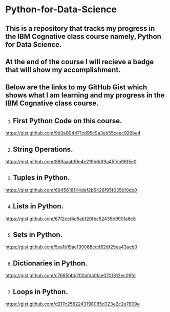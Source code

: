 # Python-for-Data-Science

## This is a repository that tracks my progress in the IBM Cognative class course namely, Python for Data Science.

## At the end of the course I will recieve a badge that will show my accomplishment.

## Below are the links to my GitHub Gist which shows what I am learning and my progress in the IBM Cognative class course.

1) ## First Python Code on this course.

https://gist.github.com/9d3a004471cd95c9a3eb55ceec929be4

2) ## String Operations.

https://gist.github.com/869aaab10e4e219b6df9a45feb96f5e0

3) ## Tuples in Python.

https://gist.github.com/6945618144def2b5426f95f035b10dc0

4) ## Lists in Python.

https://gist.github.com/67f2cef4e5abf20fbc52435b990fa6c8

5) ## Sets in Python.

https://gist.github.com/5ea1b19ae139068cdd62df25ea43acb0

6) ## Dictionaries in Python.

https://gist.github.com/c7685bbb700afda0fae0701812ec09fd

7) ## Loops in Python.

https://gist.github.com/d217c2582243198085d323e2c2e7809e

